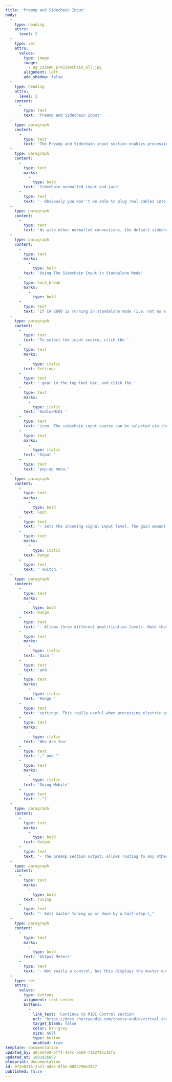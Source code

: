 ```yaml
---
title: 'Preamp and Sidechain Input'
body:
  -
    type: heading
    attrs:
      level: 2
  -
    type: set
    attrs:
      values:
        type: image
        image:
          - ug_ca2600_preSideChain_all.jpg
        alignment: left
        add_shadow: false
  -
    type: heading
    attrs:
      level: 2
    content:
      -
        type: text
        text: 'Preamp and Sidechain Input'
  -
    type: paragraph
    content:
      -
        type: text
        text: 'The Preamp and Sidechain input section enables processing of the external audio signals. '
  -
    type: paragraph
    content:
      -
        type: text
        marks:
          -
            type: bold
        text: 'Sidechain normalled input and jack'
      -
        type: text
        text: '- Obviously you won''t be able to plug real cables into the front-panel jack (unless you know something we don''t), so the default routing is to receive signals from a DAW sidechain signal path. The specifics of sidechain routing vary dependent on DAW software, but once the signal is routed to CA 2600, the three-LED meter in the corner will display signal level. You''ll ideally want the first two green LED''s to illuminate, and avoid the top red LED. '
  -
    type: paragraph
    content:
      -
        type: text
        text: 'As with other normalled connections, the default sidechain routing can be overridden by plugging any CA 2600 output signal into the jack above the orange box.'
  -
    type: paragraph
    content:
      -
        type: text
        marks:
          -
            type: bold
        text: 'Using The Sidechain Input in Standalone Mode'
      -
        type: hard_break
        marks:
          -
            type: bold
      -
        type: text
        text: 'If CA 2600 is running in standalone mode (i.e. not as a DAW virtual instrument), the sidechain input can still be used, provided your computer system audio hardware has input capabilities. '
  -
    type: paragraph
    content:
      -
        type: text
        text: 'To select the input source, click the '
      -
        type: text
        marks:
          -
            type: italic
        text: Settings
      -
        type: text
        text: ' gear in the top tool bar, and click the '
      -
        type: text
        marks:
          -
            type: italic
        text: 'Audio/MIDI '
      -
        type: text
        text: 'icon. The sidechain input source can be selected via the '
      -
        type: text
        marks:
          -
            type: italic
        text: 'Input '
      -
        type: text
        text: 'pop-up menu.'
  -
    type: paragraph
    content:
      -
        type: text
        marks:
          -
            type: bold
        text: Gain
      -
        type: text
        text: '- Sets the incoming signal input level. The gain amount is affected a great deal by the '
      -
        type: text
        marks:
          -
            type: italic
        text: Range
      -
        type: text
        text: ' switch. '
  -
    type: paragraph
    content:
      -
        type: text
        marks:
          -
            type: bold
        text: Range
      -
        type: text
        text: '- Allows three different amplification levels. Note that CA 2600 includes a very analog-style overdrive at high '
      -
        type: text
        marks:
          -
            type: italic
        text: 'Gain '
      -
        type: text
        text: 'and '
      -
        type: text
        marks:
          -
            type: italic
        text: 'Range '
      -
        type: text
        text: 'settings. This really useful when processing electric guitar signals (and exactly what Pete Townshend was known to do on Who classics such as "'
      -
        type: text
        marks:
          -
            type: italic
        text: 'Who Are You'
      -
        type: text
        text: '," and "'
      -
        type: text
        marks:
          -
            type: italic
        text: 'Going Mobile'
      -
        type: text
        text: '.")'
  -
    type: paragraph
    content:
      -
        type: text
        marks:
          -
            type: bold
        text: Output
      -
        type: text
        text: '- The preamp section output; allows routing to any other section for processing.'
  -
    type: paragraph
    content:
      -
        type: text
        marks:
          -
            type: bold
        text: Tuning
      -
        type: text
        text: "- Sets master tuning up or down by a half-step.\_"
  -
    type: paragraph
    content:
      -
        type: text
        marks:
          -
            type: bold
        text: 'Output Meters'
      -
        type: text
        text: '- Not really a control, but this displays the master output. Like any other meter, it''s best to keep these out of the red. '
  -
    type: set
    attrs:
      values:
        type: buttons
        alignment: text-center
        buttons:
          -
            link_text: 'Continue to MIDI Control section'
            url: 'https://docs.cherryaudio.com/cherry-audio/virtual-instruments/ca2600/midi-control'
            target_blank: false
            color: btn-grey
            size: null
            type: button
            enabled: true
template: documentation
updated_by: a0ce54e0-bf71-4d4c-a5b9-7182705c1bfa
updated_at: 1601426850
blueprint: documentation
id: 0f2e6315-2a21-4dee-8fbe-0803290e3847
published: false
---
```

